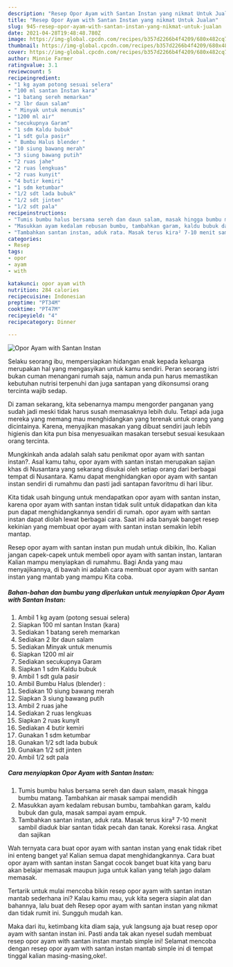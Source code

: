 ```yaml
---
description: "Resep Opor Ayam with Santan Instan yang nikmat Untuk Jualan"
title: "Resep Opor Ayam with Santan Instan yang nikmat Untuk Jualan"
slug: 945-resep-opor-ayam-with-santan-instan-yang-nikmat-untuk-jualan
date: 2021-04-28T19:48:48.780Z
image: https://img-global.cpcdn.com/recipes/b357d2266b4f4209/680x482cq70/opor-ayam-with-santan-instan-foto-resep-utama.jpg
thumbnail: https://img-global.cpcdn.com/recipes/b357d2266b4f4209/680x482cq70/opor-ayam-with-santan-instan-foto-resep-utama.jpg
cover: https://img-global.cpcdn.com/recipes/b357d2266b4f4209/680x482cq70/opor-ayam-with-santan-instan-foto-resep-utama.jpg
author: Minnie Farmer
ratingvalue: 3.1
reviewcount: 5
recipeingredient:
- "1 kg ayam potong sesuai selera"
- "100 ml santan Instan kara"
- "1 batang sereh memarkan"
- "2 lbr daun salam"
- " Minyak untuk menumis"
- "1200 ml air"
- "secukupnya Garam"
- "1 sdm Kaldu bubuk"
- "1 sdt gula pasir"
- " Bumbu Halus blender "
- "10 siung bawang merah"
- "3 siung bawang putih"
- "2 ruas jahe"
- "2 ruas lengkuas"
- "2 ruas kunyit"
- "4 butir kemiri"
- "1 sdm ketumbar"
- "1/2 sdt lada bubuk"
- "1/2 sdt jinten"
- "1/2 sdt pala"
recipeinstructions:
- "Tumis bumbu halus bersama sereh dan daun salam, masak hingga bumbu matang. Tambahkan air masak sampai mendidih"
- "Masukkan ayam kedalam rebusan bumbu, tambahkan garam, kaldu bubuk dan gula, masak sampai ayam empuk."
- "Tambahkan santan instan, aduk rata. Masak terus kira² 7-10 menit sambil diaduk biar santan tidak pecah dan tanak. Koreksi rasa. Angkat dan sajikan"
categories:
- Resep
tags:
- opor
- ayam
- with

katakunci: opor ayam with 
nutrition: 284 calories
recipecuisine: Indonesian
preptime: "PT34M"
cooktime: "PT47M"
recipeyield: "4"
recipecategory: Dinner

---
```



![Opor Ayam with Santan Instan](https://img-global.cpcdn.com/recipes/b357d2266b4f4209/680x482cq70/opor-ayam-with-santan-instan-foto-resep-utama.jpg)

Selaku seorang ibu, mempersiapkan hidangan enak kepada keluarga merupakan hal yang mengasyikan untuk kamu sendiri. Peran seorang istri bukan cuman menangani rumah saja, namun anda pun harus memastikan kebutuhan nutrisi terpenuhi dan juga santapan yang dikonsumsi orang tercinta wajib sedap.

Di zaman  sekarang, kita sebenarnya mampu mengorder panganan yang sudah jadi meski tidak harus susah memasaknya lebih dulu. Tetapi ada juga mereka yang memang mau menghidangkan yang terenak untuk orang yang dicintainya. Karena, menyajikan masakan yang dibuat sendiri jauh lebih higienis dan kita pun bisa menyesuaikan masakan tersebut sesuai kesukaan orang tercinta. 



Mungkinkah anda adalah salah satu penikmat opor ayam with santan instan?. Asal kamu tahu, opor ayam with santan instan merupakan sajian khas di Nusantara yang sekarang disukai oleh setiap orang dari berbagai tempat di Nusantara. Kamu dapat menghidangkan opor ayam with santan instan sendiri di rumahmu dan pasti jadi santapan favoritmu di hari libur.

Kita tidak usah bingung untuk mendapatkan opor ayam with santan instan, karena opor ayam with santan instan tidak sulit untuk didapatkan dan kita pun dapat menghidangkannya sendiri di rumah. opor ayam with santan instan dapat diolah lewat berbagai cara. Saat ini ada banyak banget resep kekinian yang membuat opor ayam with santan instan semakin lebih mantap.

Resep opor ayam with santan instan pun mudah untuk dibikin, lho. Kalian jangan capek-capek untuk membeli opor ayam with santan instan, lantaran Kalian mampu menyiapkan di rumahmu. Bagi Anda yang mau menyajikannya, di bawah ini adalah cara membuat opor ayam with santan instan yang mantab yang mampu Kita coba.

<!--inarticleads1-->

##### Bahan-bahan dan bumbu yang diperlukan untuk menyiapkan Opor Ayam with Santan Instan:

1. Ambil 1 kg ayam (potong sesuai selera)
1. Siapkan 100 ml santan Instan (kara)
1. Sediakan 1 batang sereh memarkan
1. Sediakan 2 lbr daun salam
1. Sediakan  Minyak untuk menumis
1. Siapkan 1200 ml air
1. Sediakan secukupnya Garam
1. Siapkan 1 sdm Kaldu bubuk
1. Ambil 1 sdt gula pasir
1. Ambil  Bumbu Halus (blender) :
1. Sediakan 10 siung bawang merah
1. Siapkan 3 siung bawang putih
1. Ambil 2 ruas jahe
1. Sediakan 2 ruas lengkuas
1. Siapkan 2 ruas kunyit
1. Sediakan 4 butir kemiri
1. Gunakan 1 sdm ketumbar
1. Gunakan 1/2 sdt lada bubuk
1. Gunakan 1/2 sdt jinten
1. Ambil 1/2 sdt pala




<!--inarticleads2-->

##### Cara menyiapkan Opor Ayam with Santan Instan:

1. Tumis bumbu halus bersama sereh dan daun salam, masak hingga bumbu matang. Tambahkan air masak sampai mendidih
1. Masukkan ayam kedalam rebusan bumbu, tambahkan garam, kaldu bubuk dan gula, masak sampai ayam empuk.
1. Tambahkan santan instan, aduk rata. Masak terus kira² 7-10 menit sambil diaduk biar santan tidak pecah dan tanak. Koreksi rasa. Angkat dan sajikan




Wah ternyata cara buat opor ayam with santan instan yang enak tidak ribet ini enteng banget ya! Kalian semua dapat menghidangkannya. Cara buat opor ayam with santan instan Sangat cocok banget buat kita yang baru akan belajar memasak maupun juga untuk kalian yang telah jago dalam memasak.

Tertarik untuk mulai mencoba bikin resep opor ayam with santan instan mantab sederhana ini? Kalau kamu mau, yuk kita segera siapin alat dan bahannya, lalu buat deh Resep opor ayam with santan instan yang nikmat dan tidak rumit ini. Sungguh mudah kan. 

Maka dari itu, ketimbang kita diam saja, yuk langsung aja buat resep opor ayam with santan instan ini. Pasti anda tak akan nyesel sudah membuat resep opor ayam with santan instan mantab simple ini! Selamat mencoba dengan resep opor ayam with santan instan mantab simple ini di tempat tinggal kalian masing-masing,oke!.

